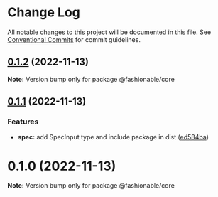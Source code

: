 # Change Log

All notable changes to this project will be documented in this file.
See [Conventional Commits](https://conventionalcommits.org) for commit guidelines.

## [0.1.2](https://github.com/tkofh/fashionable/compare/@fashionable/core@0.1.1...@fashionable/core@0.1.2) (2022-11-13)

**Note:** Version bump only for package @fashionable/core

## [0.1.1](https://github.com/tkofh/fashionable/compare/@fashionable/core@0.1.0...@fashionable/core@0.1.1) (2022-11-13)

### Features

- **spec:** add SpecInput type and include package in dist ([ed584ba](https://github.com/tkofh/fashionable/commit/ed584ba78985141470f6c283facfca7a18bb0e8a))

# 0.1.0 (2022-11-13)

**Note:** Version bump only for package @fashionable/core
